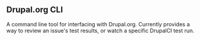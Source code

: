 Drupal.org CLI
--------------

A command line tool for interfacing with Drupal.org. Currently provides a way to review an issue's test results, or
watch a specific DrupalCI test run.